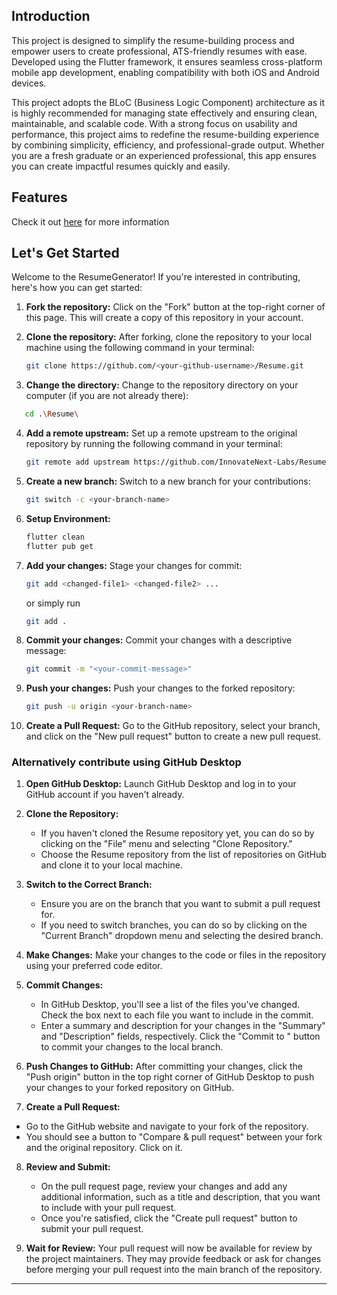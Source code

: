 ﻿## Introduction
This project is designed to simplify the resume-building process and empower users to create professional, ATS-friendly resumes with ease. Developed using the Flutter framework, it ensures seamless cross-platform mobile app development, enabling compatibility with both iOS and Android devices.
 
This project adopts the BLoC (Business Logic Component) architecture as it is highly recommended for managing state effectively and ensuring clean, maintainable, and scalable code.
With a strong focus on usability and performance, this project aims to redefine the resume-building experience by combining simplicity, efficiency, and professional-grade output. Whether you are a fresh graduate or an experienced professional, this app ensures you can create impactful resumes quickly and easily.

## Features

Check it out [here](Features.md) for more information

<!-- Lets get started -->
<div>
<h2>Let's Get Started</h2>
</div>

<p>Welcome to the ResumeGenerator! If you're interested in contributing, here's how you can get started:</p>

1. **Fork the repository:** Click on the "Fork" button at the top-right corner of this page. This will create a copy of this repository in your account.

2. **Clone the repository:** After forking, clone the repository to your local machine using the following command in your terminal:

   ```bash
   git clone https://github.com/<your-github-username>/Resume.git
   ```

3. **Change the directory:** Change to the repository directory on your computer (if you are not already there):

```bash
   cd .\Resume\
```

4. **Add a remote upstream:** Set up a remote upstream to the original repository by running the following command in your terminal:

   ```bash
   git remote add upstream https://github.com/InnovateNext-Labs/Resume
   ```

5. **Create a new branch:** Switch to a new branch for your contributions:

   ```bash
   git switch -c <your-branch-name>
   ```

6. **Setup Environment:**

   ```bash
   flutter clean
   flutter pub get
   ```

7. **Add your changes:** Stage your changes for commit:

   ```bash
   git add <changed-file1> <changed-file2> ...
   ```

   or simply run

   ```bash
   git add .
   ```

8. **Commit your changes:** Commit your changes with a descriptive message:

   ```bash
   git commit -m "<your-commit-message>"
   ```

9. **Push your changes:** Push your changes to the forked repository:

   ```bash
   git push -u origin <your-branch-name>
   ```

10. **Create a Pull Request:** Go to the GitHub repository, select your branch, and click on the "New pull request" button to create a new pull request.

### Alternatively contribute using GitHub Desktop

1. **Open GitHub Desktop:**
   Launch GitHub Desktop and log in to your GitHub account if you haven't already.

2. **Clone the Repository:**

   - If you haven't cloned the Resume repository yet, you can do so by clicking on the "File" menu and selecting "Clone Repository."
   - Choose the Resume repository from the list of repositories on GitHub and clone it to your local machine.

3. **Switch to the Correct Branch:**

   - Ensure you are on the branch that you want to submit a pull request for.
   - If you need to switch branches, you can do so by clicking on the "Current Branch" dropdown menu and selecting the desired branch.

4. **Make Changes:**
   Make your changes to the code or files in the repository using your preferred code editor.

5. **Commit Changes:**

   - In GitHub Desktop, you'll see a list of the files you've changed. Check the box next to each file you want to include in the commit.
   - Enter a summary and description for your changes in the "Summary" and "Description" fields, respectively. Click the "Commit to <branch-name>" button to commit your changes to the local branch.

6. **Push Changes to GitHub:**
   After committing your changes, click the "Push origin" button in the top right corner of GitHub Desktop to push your changes to your forked repository on GitHub.

7. **Create a Pull Request:**

- Go to the GitHub website and navigate to your fork of the repository.
- You should see a button to "Compare & pull request" between your fork and the original repository. Click on it.

8. **Review and Submit:**

   - On the pull request page, review your changes and add any additional information, such as a title and description, that you want to include with your pull request.
   - Once you're satisfied, click the "Create pull request" button to submit your pull request.

9. **Wait for Review:**
   Your pull request will now be available for review by the project maintainers. They may provide feedback or ask for changes before merging your pull request into the main branch of the repository.

---
